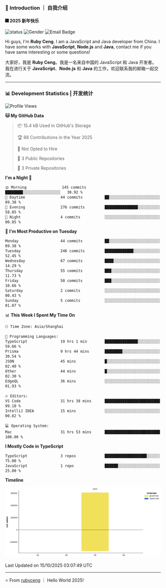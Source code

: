 ### 👋 Introduction ｜ 自我介绍

#### 🎆 2025 新年快乐

![status](https://img.shields.io/badge/status-up-brightgreen)  ![Gender](https://img.shields.io/badge/gender-%F0%9F%A4%B5-lightgrey)  ![Email Badge](https://img.shields.io/badge/Email-rubyceng0326@gmail.com-blue?style=flat-square&logo=gmail&logoColor=white)

Hi guys, I'm **Ruby Ceng**. I am a JavaScript and Java developer from China.
I have some works with **JavaScript**, **Node.js** and **Java**, contact me if you have same interesting or some questions!

大家好，我是 **Ruby Ceng**。我是一名来自中国的 JavaScript 和 Java 开发者。
我在进行关于 **JavaScript**、**Node.js** 和 **Java** 的工作，欢迎联系我的邮箱一起交流。

---

### 📊 Development Statistics | 开发统计

<!--START_SECTION:waka-->
![Profile Views](http://img.shields.io/badge/Profile%20Views-0-blue)

**🐱 My GitHub Data** 

> 📦 15.4 kB Used in GitHub's Storage 
 > 
> 🏆 88 Contributions in the Year 2025
 > 
> 🚫 Not Opted to Hire
 > 
> 📜 3 Public Repositories 
 > 
> 🔑 3 Private Repositories 
 > 
**I'm a Night 🦉** 

```text
🌞 Morning                145 commits         ████████░░░░░░░░░░░░░░░░░   30.92 % 
🌆 Daytime                44 commits          ██░░░░░░░░░░░░░░░░░░░░░░░   09.38 % 
🌃 Evening                276 commits         ███████████████░░░░░░░░░░   58.85 % 
🌙 Night                  4 commits           ░░░░░░░░░░░░░░░░░░░░░░░░░   00.85 % 
```
📅 **I'm Most Productive on Tuesday** 

```text
Monday                   44 commits          ██░░░░░░░░░░░░░░░░░░░░░░░   09.38 % 
Tuesday                  246 commits         █████████████░░░░░░░░░░░░   52.45 % 
Wednesday                67 commits          ████░░░░░░░░░░░░░░░░░░░░░   14.29 % 
Thursday                 55 commits          ███░░░░░░░░░░░░░░░░░░░░░░   11.73 % 
Friday                   50 commits          ███░░░░░░░░░░░░░░░░░░░░░░   10.66 % 
Saturday                 2 commits           ░░░░░░░░░░░░░░░░░░░░░░░░░   00.43 % 
Sunday                   5 commits           ░░░░░░░░░░░░░░░░░░░░░░░░░   01.07 % 
```


📊 **This Week I Spent My Time On** 

```text
🕑︎ Time Zone: Asia/Shanghai

💬 Programming Languages: 
TypeScript               19 hrs 1 min        ███████████████░░░░░░░░░░   59.66 % 
Prisma                   9 hrs 44 mins       ████████░░░░░░░░░░░░░░░░░   30.54 % 
JSON                     45 mins             █░░░░░░░░░░░░░░░░░░░░░░░░   02.40 % 
Other                    44 mins             █░░░░░░░░░░░░░░░░░░░░░░░░   02.30 % 
EdgeQL                   36 mins             ░░░░░░░░░░░░░░░░░░░░░░░░░   01.93 % 

🔥 Editors: 
VS Code                  31 hrs 38 mins      █████████████████████████   99.18 % 
IntelliJ IDEA            15 mins             ░░░░░░░░░░░░░░░░░░░░░░░░░   00.82 % 

💻 Operating System: 
Mac                      31 hrs 53 mins      █████████████████████████   100.00 % 
```

**I Mostly Code in TypeScript** 

```text
TypeScript               3 repos             ███████████████████░░░░░░   75.00 % 
JavaScript               1 repo              ██████░░░░░░░░░░░░░░░░░░░   25.00 % 
```



**Timeline**

![Lines of Code chart](https://raw.githubusercontent.com/rubyceng/rubyceng/main/assets/bar_graph.png)


 Last Updated on 15/10/2025 03:07:49 UTC
<!--END_SECTION:waka-->

---

⭐️ From [rubyceng](https://github.com/rubyceng) ｜ Hello World 2025!

